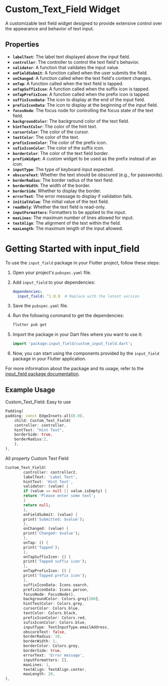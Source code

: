 

# Custom_Text_Field Widget

A customizable text field widget designed to provide extensive control over the appearance and behavior of text input.

## Properties

- **`labelText`**: The label text displayed above the input field.
- **`controller`**: The controller to control the text field's behavior.
- **`validator`**: A function that validates the input value.
- **`onFieldSubmit`**: A function called when the user submits the field.
- **`onChanged`**: A function called when the text field's content changes.
- **`onTap`**: A function called when the text field is tapped.
- **`onTapSuffixIcon`**: A function called when the suffix icon is tapped.
- **`onTapPrefixIcon`**: A function called when the prefix icon is tapped.
- **`suffixIconData`**: The icon to display at the end of the input field.
- **`prefixIconData`**: The icon to display at the beginning of the input field.
- **`focusNode`**: The focus node for controlling the focus state of the text field.
- **`backgroundColor`**: The background color of the text field.
- **`hintTextColor`**: The color of the hint text.
- **`cursorColor`**: The color of the cursor.
- **`textColor`**: The color of the text.
- **`prefixIconColor`**: The color of the prefix icon.
- **`sufixIconColor`**: The color of the suffix icon.
- **`borderColor`**: The color of the text field border.
- **`prefixWidget`**: A custom widget to be used as the prefix instead of an icon.
- **`inputType`**: The type of keyboard input expected.
- **`obscureText`**: Whether the text should be obscured (e.g., for passwords).
- **`borderRadius`**: The border radius of the text field.
- **`borderWidth`**: The width of the border.
- **`borderSide`**: Whether to display the border.
- **`errorText`**: The error message to display if validation fails.
- **`initialValue`**: The initial value of the text field.
- **`readOnly`**: Whether the text field is read-only.
- **`inputFormatters`**: Formatters to be applied to the input.
- **`maxLines`**: The maximum number of lines allowed for input.
- **`textAlign`**: The alignment of the text within the field.
- **`maxLength`**: The maximum length of the input allowed.


# Getting Started with input_field

To use the `input_field` package in your Flutter project, follow these steps:

1. Open your project's `pubspec.yaml` file.
2. Add `input_field` to your dependencies:

    ```yaml
    dependencies:
      input_field: ^1.0.0  # Replace with the latest version
    ```

3. Save the `pubspec.yaml` file.

4. Run the following command to get the dependencies:

    ```bash
    flutter pub get
    ```

5. Import the package in your Dart files where you want to use it:

    ```dart
    import 'package:input_field/custom_input_field.dart';
    ```

6. Now, you can start using the components provided by the `input_field` package in your Flutter application.

For more information about the package and its usage, refer to the [input_field package documentation](https://pub.dev/packages/input_field).

## Example Usage

Custom_Text_Field: Easy to use
```dart
Padding(
padding: const EdgeInsets.all(8.0),
    child: Custom_Text_Field(
    controller: controller,
    hintText: "Hint Text",
    borderSide: true,
    borderRadius:2,
    ),
),
```
All property Custom Text Field
```dart
Custom_Text_Field(
        controller: controller2,
        labelText: 'Label Text',
        hintText: 'Hint Text',
        validator: (value) {
        if (value == null || value.isEmpty) {
        return 'Please enter some text';
        }
        return null;
        },
        onFieldSubmit: (value) {
        print('Submitted: $value');
        },
        onChanged: (value) {
        print('Changed: $value');
        },
        onTap: () {
        print('Tapped');
        },
        onTapSuffixIcon: () {
        print('Tapped suffix icon');
        },
        onTapPrefixIcon: () {
        print('Tapped prefix icon');
        },
        suffixIconData: Icons.search,
        prefixIconData: Icons.person,
        focusNode: FocusNode(),
        backgroundColor: Colors.grey[200],
        hintTextColor: Colors.grey,
        cursorColor: Colors.blue,
        textColor: Colors.black,
        prefixIconColor: Colors.red,
        sufixIconColor: Colors.blue,
        inputType: TextInputType.emailAddress,
        obscureText: false,
        borderRadius: 10,
        borderWidth: 1,
        borderColor: Colors.grey,
        borderSide: true,
        errorText: 'Error message',
        inputFormatters: [],
        maxLines: 1,
        textAlign: TextAlign.center,
        maxLength: 20,
),
```


